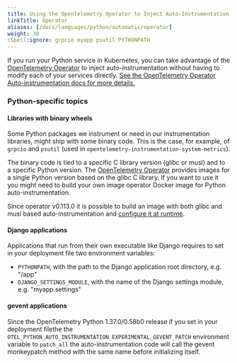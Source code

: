 ```yaml
---
title: Using the OpenTelemetry Operator to Inject Auto-Instrumentation
linkTitle: Operator
aliases: [/docs/languages/python/automatic/operator]
weight: 30
cSpell:ignore: grpcio myapp psutil PYTHONPATH
---
```


If you run your Python service in Kubernetes, you can take advantage of the
[OpenTelemetry Operator](https://github.com/open-telemetry/opentelemetry-operator)
to inject auto-instrumentation without having to modify each of your services
directly.
[See the OpenTelemetry Operator Auto-instrumentation docs for more details.](/docs/platforms/kubernetes/operator/automatic/)

### Python-specific topics

#### Libraries with binary wheels

Some Python packages we instrument or need in our instrumentation libraries,
might ship with some binary code. This is the case, for example, of `grpcio` and
`psutil` (used in `opentelemetry-instrumentation-system-metrics`).

The binary code is tied to a specific C library version (glibc or musl) and to a
specific Python version. The
[OpenTelemetry Operator](https://github.com/open-telemetry/opentelemetry-operator)
provides images for a single Python version based on the glibc C library. If you
want to use it you might need to build your own image operator Docker image for
Python auto-instrumentation.

Since operator v0.113.0 it is possible to build an image with both glibc and
musl based auto-instrumentation and
[configure it at runtime](/docs/platforms/kubernetes/operator/automatic/#annotations-python-musl).

#### Django applications

Applications that run from their own executable like Django requires to set in
your deployment file two environment variables:

- `PYTHONPATH`, with the path to the Django application root directory, e.g.
  "/app"
- `DJANGO_SETTINGS_MODULE`, with the name of the Django settings module, e.g.
  "myapp.settings"

#### gevent applications

Since the OpenTelemetry Python 1.37.0/0.58b0 release if you set in your deployment filethe
the `OTEL_PYTHON_AUTO_INSTRUMENTATION_EXPERIMENTAL_GEVENT_PATCH` environment variable
to `patch_all` the auto-instrumentation code will call the gevent monkeypatch method
with the same name before initializing itself.
